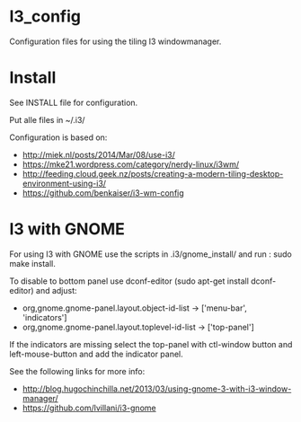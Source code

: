 I3_config
=========

Configuration files for using the tiling I3 windowmanager.

Install
=======

See INSTALL file for configuration.

Put alle files in ~/.i3/

Configuration is based on:

- http://miek.nl/posts/2014/Mar/08/use-i3/
- https://mke21.wordpress.com/category/nerdy-linux/i3wm/
- http://feeding.cloud.geek.nz/posts/creating-a-modern-tiling-desktop-environment-using-i3/
- https://github.com/benkaiser/i3-wm-config


I3 with GNOME
=============

For using I3 with GNOME use the scripts in .i3/gnome_install/
and run : sudo make install.

To disable to bottom panel use dconf-editor (sudo apt-get install dconf-editor)
and adjust:

- org,gnome.gnome-panel.layout.object-id-list -> ['menu-bar', 'indicators']
- org,gnome.gnome-panel.layout.toplevel-id-list -> ['top-panel']

If the indicators are missing select the top-panel with ctl-window button and left-mouse-button and add the indicator panel.

See the following links for more info:

- http://blog.hugochinchilla.net/2013/03/using-gnome-3-with-i3-window-manager/
- https://github.com/lvillani/i3-gnome
